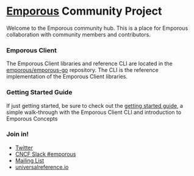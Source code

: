 # [Emporous](https://github.com/emporous) Community Project

Welcome to the Emporous community hub. This is a place for Emporous collaboration with community members and contributors.

### Emporous Client
The Emporous Client libraries and reference CLI are located in the [emporous/emporous-go](https://github.com/emporous/emporous-go) repository. The CLI is the reference implementation of the Emporous Client libraries.

### Getting Started Guide
If just getting started, be sure to check out the [getting started guide](https://universalreference.io/docs/category/getting-started), a simple walk-through with the Emporous Client CLI and introduction to Emporous Concepts

### Join in!
- [Twitter](https://twitter.com/Emporous)
- [CNCF Slack #emporous](https://app.slack.com/client/T08PSQ7BQ/C034YMT1P41)
- [Mailing List](https://groups.google.com/g/emporous/)
- [universalreference.io](https://universalreference.io)
